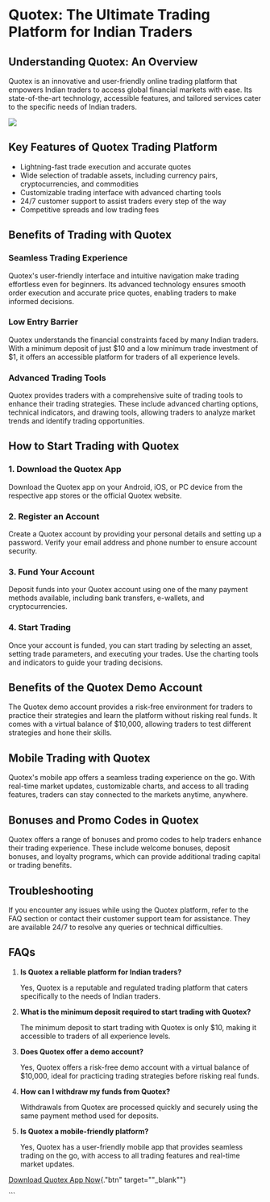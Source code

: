 # Quotex: The Ultimate Trading Platform for Indian Traders

## Understanding Quotex: An Overview

Quotex is an innovative and user-friendly online trading platform that
empowers Indian traders to access global financial markets with ease.
Its state-of-the-art technology, accessible features, and tailored
services cater to the specific needs of Indian traders.

[![](https://static.quotex.io/files/1_en/300_250.jpg)](https://traff.sbs/brokerqxsignupf)

## Key Features of Quotex Trading Platform

-   Lightning-fast trade execution and accurate quotes
-   Wide selection of tradable assets, including currency pairs,
    cryptocurrencies, and commodities
-   Customizable trading interface with advanced charting tools
-   24/7 customer support to assist traders every step of the way
-   Competitive spreads and low trading fees

## Benefits of Trading with Quotex

### Seamless Trading Experience

Quotex\'s user-friendly interface and intuitive navigation make trading
effortless even for beginners. Its advanced technology ensures smooth
order execution and accurate price quotes, enabling traders to make
informed decisions.

### Low Entry Barrier

Quotex understands the financial constraints faced by many Indian
traders. With a minimum deposit of just \$10 and a low minimum trade
investment of \$1, it offers an accessible platform for traders of all
experience levels.

### Advanced Trading Tools

Quotex provides traders with a comprehensive suite of trading tools to
enhance their trading strategies. These include advanced charting
options, technical indicators, and drawing tools, allowing traders to
analyze market trends and identify trading opportunities.

## How to Start Trading with Quotex

### 1. Download the Quotex App

Download the Quotex app on your Android, iOS, or PC device from the
respective app stores or the official Quotex website.

### 2. Register an Account

Create a Quotex account by providing your personal details and setting
up a password. Verify your email address and phone number to ensure
account security.

### 3. Fund Your Account

Deposit funds into your Quotex account using one of the many payment
methods available, including bank transfers, e-wallets, and
cryptocurrencies.

### 4. Start Trading

Once your account is funded, you can start trading by selecting an
asset, setting trade parameters, and executing your trades. Use the
charting tools and indicators to guide your trading decisions.

## Benefits of the Quotex Demo Account

The Quotex demo account provides a risk-free environment for traders to
practice their strategies and learn the platform without risking real
funds. It comes with a virtual balance of \$10,000, allowing traders to
test different strategies and hone their skills.

## Mobile Trading with Quotex

Quotex\'s mobile app offers a seamless trading experience on the go.
With real-time market updates, customizable charts, and access to all
trading features, traders can stay connected to the markets anytime,
anywhere.

## Bonuses and Promo Codes in Quotex

Quotex offers a range of bonuses and promo codes to help traders enhance
their trading experience. These include welcome bonuses, deposit
bonuses, and loyalty programs, which can provide additional trading
capital or trading benefits.

## Troubleshooting

If you encounter any issues while using the Quotex platform, refer to
the FAQ section or contact their customer support team for assistance.
They are available 24/7 to resolve any queries or technical
difficulties.

## FAQs

1.  **Is Quotex a reliable platform for Indian traders?**

    Yes, Quotex is a reputable and regulated trading platform that
    caters specifically to the needs of Indian traders.

2.  **What is the minimum deposit required to start trading with
    Quotex?**

    The minimum deposit to start trading with Quotex is only \$10,
    making it accessible to traders of all experience levels.

3.  **Does Quotex offer a demo account?**

    Yes, Quotex offers a risk-free demo account with a virtual balance
    of \$10,000, ideal for practicing trading strategies before risking
    real funds.

4.  **How can I withdraw my funds from Quotex?**

    Withdrawals from Quotex are processed quickly and securely using the
    same payment method used for deposits.

5.  **Is Quotex a mobile-friendly platform?**

    Yes, Quotex has a user-friendly mobile app that provides seamless
    trading on the go, with access to all trading features and real-time
    market updates.

[Download Quotex App
Now](\%22https://traff.sbs/quotexonelink\%22){."btn"
target=""_blank""}

\`\`\`

